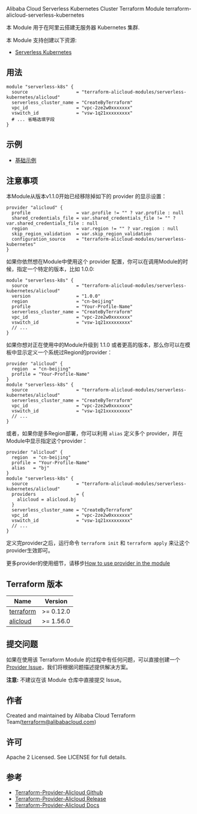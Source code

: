 Alibaba Cloud Serverless Kubernetes Cluster Terraform Module
terraform-alicloud-serverless-kubernetes

本 Module 用于在阿里云搭建无服务器 Kubernetes 集群. 

本 Module 支持创建以下资源:

* [Serverless Kubernetes](https://www.terraform.io/docs/providers/alicloud/r/cs_serverless_kubernetes.html)

## 用法

```hcl
module "serverless-k8s" {
  source                  = "terraform-alicloud-modules/serverless-kubernetes/alicloud"
  serverless_cluster_name = "CreateByTerraform"
  vpc_id                  = "vpc-2ze2w0xxxxxxx"
  vswitch_id              = "vsw-1q21xxxxxxxxx"
  # ... 省略选填字段
}

```

## 示例

* [基础示例](https://github.com/terraform-alicloud-modules/terraform-alicloud-serverless-kubernetes/tree/master/examples/basic-example)

## 注意事项
本Module从版本v1.1.0开始已经移除掉如下的 provider 的显示设置：

```hcl
provider "alicloud" {
  profile                 = var.profile != "" ? var.profile : null
  shared_credentials_file = var.shared_credentials_file != "" ? var.shared_credentials_file : null
  region                  = var.region != "" ? var.region : null
  skip_region_validation  = var.skip_region_validation
  configuration_source    = "terraform-alicloud-modules/serverless-kubernetes"
}
```

如果你依然想在Module中使用这个 provider 配置，你可以在调用Module的时候，指定一个特定的版本，比如 1.0.0:

```hcl
module "serverless-k8s" {
  source                  = "terraform-alicloud-modules/serverless-kubernetes/alicloud"
  version                 = "1.0.0"
  region                  = "cn-beijing"
  profile                 = "Your-Profile-Name"
  serverless_cluster_name = "CreateByTerraform"
  vpc_id                  = "vpc-2ze2w0xxxxxxx"
  vswitch_id              = "vsw-1q21xxxxxxxxx"
  // ...
}
```

如果你想对正在使用中的Module升级到 1.1.0 或者更高的版本，那么你可以在模板中显示定义一个系统过Region的provider：
```hcl
provider "alicloud" {
  region  = "cn-beijing"
  profile = "Your-Profile-Name"
}
module "serverless-k8s" {
  source                  = "terraform-alicloud-modules/serverless-kubernetes/alicloud"
  serverless_cluster_name = "CreateByTerraform"
  vpc_id                  = "vpc-2ze2w0xxxxxxx"
  vswitch_id              = "vsw-1q21xxxxxxxxx"
  // ...
}
```
或者，如果你是多Region部署，你可以利用 `alias` 定义多个 provider，并在Module中显示指定这个provider：

```hcl
provider "alicloud" {
  region  = "cn-beijing"
  profile = "Your-Profile-Name"
  alias   = "bj"
}
module "serverless-k8s" {
  source                  = "terraform-alicloud-modules/serverless-kubernetes/alicloud"
  providers               = {
    alicloud = alicloud.bj
  }
  serverless_cluster_name = "CreateByTerraform"
  vpc_id                  = "vpc-2ze2w0xxxxxxx"
  vswitch_id              = "vsw-1q21xxxxxxxxx"
  // ...
}
```

定义完provider之后，运行命令 `terraform init` 和 `terraform apply` 来让这个provider生效即可。

更多provider的使用细节，请移步[How to use provider in the module](https://www.terraform.io/docs/language/modules/develop/providers.html#passing-providers-explicitly)

## Terraform 版本

| Name | Version |
|------|---------|
| <a name="requirement_terraform"></a> [terraform](#requirement\_terraform) | >= 0.12.0 |
| <a name="requirement_alicloud"></a> [alicloud](#requirement\_alicloud) | >= 1.56.0 |

提交问题
-------
如果在使用该 Terraform Module 的过程中有任何问题，可以直接创建一个 [Provider Issue](https://github.com/terraform-providers/terraform-provider-alicloud/issues/new)，我们将根据问题描述提供解决方案。

**注意:** 不建议在该 Module 仓库中直接提交 Issue。

作者
-------
Created and maintained by Alibaba Cloud Terraform Team(terraform@alibabacloud.com)

许可
----
Apache 2 Licensed. See LICENSE for full details.

参考
---------
* [Terraform-Provider-Alicloud Github](https://github.com/terraform-providers/terraform-provider-alicloud)
* [Terraform-Provider-Alicloud Release](https://releases.hashicorp.com/terraform-provider-alicloud/)
* [Terraform-Provider-Alicloud Docs](https://www.terraform.io/docs/providers/alicloud/index.html)